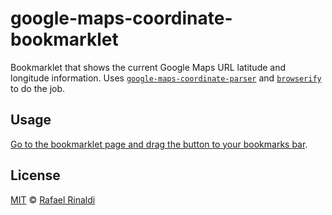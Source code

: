 # google-maps-coordinate-bookmarklet

Bookmarklet that shows the current Google Maps URL latitude and longitude information.
Uses [`google-maps-coordinate-parser`](http://github.com/rafaelrinaldi/google-maps-coordinate-parser) and [`browserify`](https://github.com/substack/node-browserify) to do the job.

## Usage

[Go to the bookmarklet page and drag the button to your bookmarks bar](http://rafaelrinaldi.github.io/google-maps-coordinate-bookmarklet).

## License

[MIT](http://opensource.org/licenses/MIT) © [Rafael Rinaldi](http://rinaldi.io)
